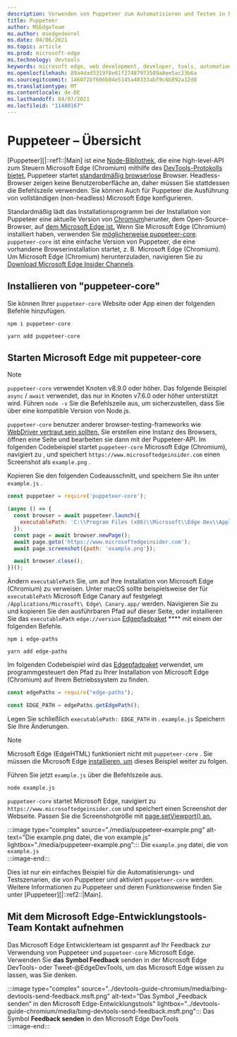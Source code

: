 ```yaml
---
description: Verwenden von Puppeteer zum Automatisieren und Testen in Microsoft Edge
title: Puppeteer
author: MSEdgeTeam
ms.author: msedgedevrel
ms.date: 04/06/2021
ms.topic: article
ms.prod: microsoft-edge
ms.technology: devtools
keywords: microsoft edge, web development, developer, tools, automation, test
ms.openlocfilehash: 89a4dad3319f8e61f27487973509a8ee5ac23b6a
ms.sourcegitcommit: 146072bf606b84e5145a48333abf9c6b892a12d8
ms.translationtype: MT
ms.contentlocale: de-DE
ms.lasthandoff: 04/07/2021
ms.locfileid: "11480167"
---
```

# <a name="puppeteer-overview"></a>Puppeteer – Übersicht  

[Puppeteer][|::ref1::|Main] ist eine [Node-Bibliothek,][NodejsMain] die eine high-level-API zum Steuern Microsoft Edge \(Chromium\) mithilfe des [DevTools-Protokolls bietet.][GithubChromedevtoolsProtocol]  Puppeteer startet [standardmäßig browserlose][WikiHeadlessBrowser] Browser.  Headless-Browser zeigen keine Benutzeroberfläche an, daher müssen Sie stattdessen die Befehlszeile verwenden.  Sie können Auch für Puppeteer die Ausführung von vollständigen \(non-headless\) Microsoft Edge konfigurieren.  

Standardmäßig lädt das Installationsprogramm bei der Installation von Puppeteer eine aktuelle Version von [Chromium][ChromiumHome]herunter, dem Open-Source-Browser, auf [dem Microsoft Edge ist.][MicrosoftBlogsWindowsExperience20181206]  Wenn Sie Microsoft Edge \(Chromium\) installiert haben, verwenden Sie [möglicherweise puppeteer-core][PuppeteerApivscore].  `puppeteer-core` ist eine einfache Version von Puppeteer, die eine vorhandene Browserinstallation startet, z. B. Microsoft Edge \(Chromium\).  Um Microsoft Edge \(Chromium\) herunterzuladen, navigieren Sie zu [Download Microsoft Edge Insider Channels][MicrosoftedgeinsiderDownload].  

## <a name="installing-puppeteer-core"></a>Installieren von "puppeteer-core"  

Sie können Ihrer `puppeteer-core` Website oder App einen der folgenden Befehle hinzufügen.  

```shell
npm i puppeteer-core
```  

```shell
yarn add puppeteer-core
```  

## <a name="launch-microsoft-edge-with-puppeteer-core"></a>Starten Microsoft Edge mit puppeteer-core  

> [!NOTE]
> `puppeteer-core` verwendet Knoten v8.9.0 oder höher.  Das folgende Beispiel `async` / `await` verwendet, das nur in Knoten v7.6.0 oder höher unterstützt wird.  Führen `node -v` Sie die Befehlszeile aus, um sicherzustellen, dass Sie über eine kompatible Version von Node.js.  

`puppeteer-core` benutzer anderer browser-testing-frameworks wie [WebDriver vertraut sein sollten.][WebdriverChromiumMain]  Sie erstellen eine Instanz des Browsers, öffnen eine Seite und bearbeiten sie dann mit der Puppeteer-API.  Im folgenden Codebeispiel startet `puppeteer-core` Microsoft Edge \(Chromium\), navigiert zu , und speichert `https://www.microsoftedgeinsider.com` einen Screenshot als `example.png` .  

Kopieren Sie den folgenden Codeausschnitt, und speichern Sie ihn unter `example.js` .  

```javascript
const puppeteer = require('puppeteer-core');

(async () => {
  const browser = await puppeteer.launch({
    executablePath: 'C:\\Program Files (x86)\\Microsoft\\Edge Dev\\Application\\msedge.exe'
  });
  const page = await browser.newPage();
  await page.goto('https://www.microsoftedgeinsider.com');
  await page.screenshot({path: 'example.png'});

  await browser.close();
})();
```  

Ändern `executablePath` Sie, um auf Ihre Installation von Microsoft Edge \(Chromium\) zu verweisen.  Unter macOS sollte beispielsweise der für `executablePath` Microsoft Edge Canary auf festgelegt `/Applications/Microsoft\ Edge\ Canary.app/` werden.  Navigieren Sie zu und kopieren Sie den ausführbaren Pfad auf dieser Seite, oder installieren Sie das `executablePath` `edge://version` [Edgepfadpaket][npmEdgePaths] **** mit einem der folgenden Befehle.  

```shell
npm i edge-paths
```  

```shell
yarn add edge-paths
```  
 
Im folgenden Codebeispiel wird das [Edgepfadpaket][npmEdgePaths] verwendet, um programmgesteuert den Pfad zu Ihrer Installation von Microsoft Edge \(Chromium\) auf Ihrem Betriebssystem zu finden.

```javascript
const edgePaths = require("edge-paths");

const EDGE_PATH = edgePaths.getEdgePath();
```

Legen Sie schließlich `executablePath: EDGE_PATH` in . `example.js`  Speichern Sie Ihre Änderungen.  

> [!NOTE]
> Microsoft Edge \(EdgeHTML\) funktioniert nicht mit `puppeteer-core` .  Sie müssen die Microsoft Edge [installieren, um][MicrosoftedgeinsiderDownload] dieses Beispiel weiter zu folgen.  

Führen Sie jetzt `example.js` über die Befehlszeile aus.  

```shell
node example.js
```  

`puppeteer-core` startet Microsoft Edge, navigiert zu `https://www.microsoftedgeinsider.com` und speichert einen Screenshot der Webseite.  Passen Sie die Screenshotgröße mit [page.setViewport() an.][PuppeteerApipagesetviewport]  

:::image type="complex" source="./media/puppeteer-example.png" alt-text="Die example.png datei, die von example.js" lightbox="./media/puppeteer-example.png":::
   Die `example.png` datei, die von `example.js`  
:::image-end:::  

Dies ist nur ein einfaches Beispiel für die Automatisierungs- und Testszenarien, die von Puppeteer und aktiviert `puppeteer-core` werden.  Weitere Informationen zu Puppeteer und deren Funktionsweise finden Sie unter [Puppeteer][|::ref2::|Main].  

## <a name="getting-in-touch-with-the-microsoft-edge-devtools-team"></a>Mit dem Microsoft Edge-Entwicklungstools-Team Kontakt aufnehmen  

Das Microsoft Edge Entwicklerteam ist gespannt auf Ihr Feedback zur Verwendung von Puppeteer und `puppeteer-core` Microsoft Edge.  Verwenden Sie **das Symbol Feedback** senden in [][TwitterIntentTweetEdgedevtools] der Microsoft Edge DevTools- oder Tweet-@EdgeDevTools, um das Microsoft Edge wissen zu lassen, was Sie denken.  

:::image type="complex" source="../devtools-guide-chromium/media/bing-devtools-send-feedback.msft.png" alt-text="Das Symbol „Feedback senden“ in den Microsoft Edge-Entwicklungstools" lightbox="../devtools-guide-chromium/media/bing-devtools-send-feedback.msft.png":::
   Das Symbol **Feedback senden** in den Microsoft Edge DevTools  
:::image-end:::  

<!--## See also  

*   [WebDriver (Chromium)][WebdriverChromiumMain]  
*   [WebDriver (EdgeHTML)][ArchiveMicrosoftEdgeLegacyDeveloperWebdriverIndex]  
*   [Chrome DevTools Protocol Viewer on GitHub][GithubChromedevtoolsProtocol]  
*   [Microsoft Edge:  Making the web better through more open source collaboration on Microsoft Experience Blog][MicrosoftBlogsWindowsExperience20181206]  
*   [Download Microsoft Edge Insider Channels][MicrosoftedgeinsiderDownload]  
*   [Chromium on The Chromium Projects][ChromiumHome]  
*   [Node.js][NodejsMain]  
*   [Puppeteer][PuppeteerMain]  
*   [puppeteer vs. puppeteer-core][PuppeteerApivscore]  
*   [page.setViewport() on Puppeteer][PuppeteerApipagesetviewport]  
*   [Headless browser on Wikipedia][WikiHeadlessBrowser]  -->  

<!-- links -->  

[WebdriverChromiumMain]: ../webdriver-chromium/index.md "WebDriver (Chromium) | Microsoft Docs"  

<!--  [ArchiveMicrosoftEdgeLegacyDeveloperWebdriverIndex]: /archive/microsoft-edge/legacy/developer/webdriver/index "WebDriver (EdgeHTML) | Microsoft Docs"  -->  

[GithubChromedevtoolsProtocol]: https://chromedevtools.github.io/devtools-protocol "Chrome DevTools Protocol Viewer | GitHub"  

[MicrosoftBlogsWindowsExperience20181206]: https://blogs.windows.com/windowsexperience/2018/12/06/microsoft-edge-making-the-web-better-through-more-open-source-collaboration "Microsoft Edge: Verbessern des Webs durch mehr Open-Source-Zusammenarbeit | Microsoft Experience Blog"  

[MicrosoftedgeinsiderDownload]: https://www.microsoftedgeinsider.com/download "Herunterladen von Microsoft Edge Insider Channels"  

[ChromiumHome]: https://www.chromium.org/Home "Chromium | Die Chromium Projekte"  

[NodejsMain]: https://nodejs.org "Node.js"  

[npmEdgePaths]: https://www.npmjs.com/package/edge-paths "Edgepfade | npm"  

[PuppeteerMain]: https://pptr.dev "Puppeteer"  
[PuppeteerApivscore]: https://pptr.dev/#?product=Puppeteer&version=v2.0.0&show=api-puppeteer-vs-puppeteer-core "puppeteer vs. puppeteer-core | Puppeteer"  
[PuppeteerApipagesetviewport]: https://pptr.dev/#?product=Puppeteer&version=v2.0.0&show=api-pagesetviewportviewport "page.setViewport(viewport) | Puppeteer"  

[TwitterIntentTweetEdgedevtools]: https://twitter.com/intent/tweet?text=@EdgeDevTools "@EdgeDevTools – Post a Tweet | Twitter"  

[WikiHeadlessBrowser]: https://en.wikipedia.org/wiki/Headless_browser "Monitorlose Browser-| Wikipedia"  
